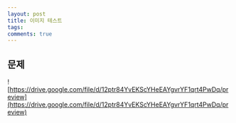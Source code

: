 ```yaml
---
layout: post
title: 이미지 테스트
tags: 
comments: true
---
```


## 문제

![https://drive.google.com/file/d/12ptr84YvEKScYHeEAYgvrYF1qrt4PwDq/preview](https://drive.google.com/file/d/12ptr84YvEKScYHeEAYgvrYF1qrt4PwDq/preview)